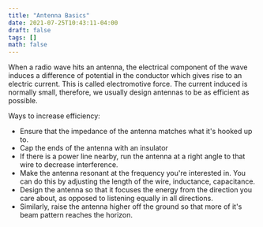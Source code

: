 ```yaml
---
title: "Antenna Basics"
date: 2021-07-25T10:43:11-04:00
draft: false
tags: []
math: false
---
```

When a radio wave hits an antenna, the electrical component of the wave induces a difference of potential in the conductor which gives rise to an electric current. This is called electromotive force. The current induced is normally small, therefore, we usually design antennas to be as efficient as possible.

Ways to increase efficiency:
- Ensure that the impedance of the antenna matches what it's hooked up to.
- Cap the ends of the antenna with an insulator
- If there is a power line nearby, run the antenna at a right angle to that wire to decrease interference.
- Make the antenna resonant at the frequency you're interested in. You can do this by adjusting the length of the wire, inductance, capacitance.
- Design the antenna so that it focuses the energy from the direction you care about, as opposed to listening equally in all directions. 
- Similarly, raise the antenna higher off the ground so that more of it's beam pattern reaches the horizon.


